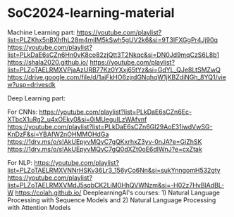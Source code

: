 # SoC2024-learning-material

Machine Learning part:
https://youtube.com/playlist?list=PLZKhx5nBXhfhL28m4mjIM5kSwh5gUV2k6&si=9T3IFXGgPr4Jj90q
https://youtube.com/playlist?list=PLkDaE6sCZn6Hn0vK8co82zjQtt3T2Nkqc&si=DN0Jd9mqCzS6L8b1
https://shala2020.github.io/
https://youtube.com/playlist?list=PLZoTAELRMXVPjaAzURB77Kz0YXxj65tYz&si=GdYL_QJe8LtSMZwQ
https://drive.google.com/file/d/1ajFkHO6zjrdGNqhqW1jKBZdiNGh_8YQ1/view?usp=drivesdk


Deep Learning part:

For CNNs:
https://youtube.com/playlist?list=PLkDaE6sCZn6Ec-XTbcX1uRg2_u4xOEky0&si=0iMUeguILzWAfvnf
https://youtube.com/playlist?list=PLkDaE6sCZn6Gl29AoE31iwdVwSG-KnDzF&si=YBAfW2nOHMMOHdGa
https://1drv.ms/o/s!AkUEpyvMQyC7gQKxrhxZ3yv-0nJA?e=GiZhSK
https://1drv.ms/o/s!AkUEpyvMQyC7gQ0dXZt0oE6dIWnJ?e=cxZtak

For NLP:
https://youtube.com/playlist?list=PLZoTAELRMXVNNrHSKv36Lr3_156yCo6Nn&si=sukYnngomH532gty
https://youtube.com/playlist?list=PLZoTAELRMXVMdJ5sqbCK2LiM0HhQVWNzm&si=-H02z7HvBlAdBL-W
https://colah.github.io/
DeeplearningAI's courses: 1) Natural Language Processing with Sequence Models and 2) Natural Language Processing with Attention Models
